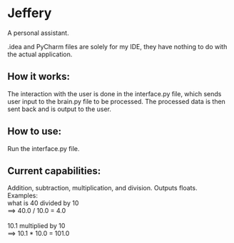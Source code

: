 Jeffery
=======

A personal assistant.

.idea and PyCharm files are solely for my IDE, they have nothing to do with the actual application.

How it works:
------------
The interaction with the user is done in the interface.py file, which sends user input to the brain.py file to be processed. The processed data is then sent back and is output to the user.

How to use:
----------
Run the interface.py file.

Current capabilities:
--------------------
Addition, subtraction, multiplication, and division. Outputs floats.<br>
Examples:<br>
what is 40 divided by 10<br>
==> 40.0 / 10.0 = 4.0<br>
<br>
10.1 multiplied by 10<br>
==> 10.1 * 10.0 = 101.0
